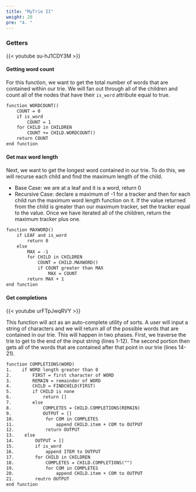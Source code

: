```yaml
---
title: "MyTrie II"
weight: 20
pre: "4. "
---
```

### Getters 

{{< youtube su-hJ1CDY3M  >}}


#### Getting word count 
For this function, we want to get the total number of words that are contained within our trie. We will fan out through all of the children and count all of the nodes that have their `is_word` attribute equal to true. 

```tex
function WORDCOUNT()
    COUNT = 0
    if is_word
        COUNT = 1
    for CHILD in CHILDREN
        COUNT += CHILD.WORDCOUNT()
    return COUNT
end function
```

#### Get max word length 
Next, we want to get the longest word contained in our trie. To do this, we will recurse each child and find the maximum length of the child. 
- Base Case: we are at a leaf and it is a word, return 0
- Recursive Case: declare a maximum of -1 for a tracker and then for each child run the maximum word length function on it. If the value returned from the child is greater than our maximum tracker, set the tracker equal to the value. Once we have iterated all of the children, return the maximum tracker plus one. 

```tex
function MAXWORD()
    if LEAF and is_word
        return 0
    else
        MAX = -1
        for CHILD in CHILDREN
            COUNT = CHILD.MAXWORD()
            if COUNT greater than MAX
                MAX = COUNT
        return MAX + 1
end function
```

#### Get completions 

{{< youtube urFTpJwqRVY  >}}


This function will act as an auto-complete utility of sorts. A user will input a string of characters and we will return all of the possible words that are contained in our trie. This will happen in two phases. First, we traverse the trie to get to the end of the input string (lines 1-12). The second portion then gets all of the words that are contained after that point in our trie (lines 14-21).

```tex
function COMPLETIONS(WORD)
1.    if WORD length greater than 0
2.        FIRST = first character of WORD
3.        REMAIN = remainder of WORD
4.        CHILD = FINDCHILD(FIRST)
5.        if CHILD is none
6.            return []
7.        else
8.            COMPLETES = CHILD.COMPLETIONS(REMAIN)
9.            OUTPUT = []
10.            for COM in COMPLETES
11.                append CHILD.item + COM to OUTPUT
12.            return OUTPUT
13.    else
14.        OUTPUT = []
15.        if is_word
16.            append ITEM to OUTPUT
17.        for CHILD in CHILDREN
18.            COMPLETES = CHILD.COMPLETIONS("")
19.            for COM in COMPLETES
20.                append CHILD.item + COM to OUTPUT
21.        reutrn OUTPUT
end function
```
